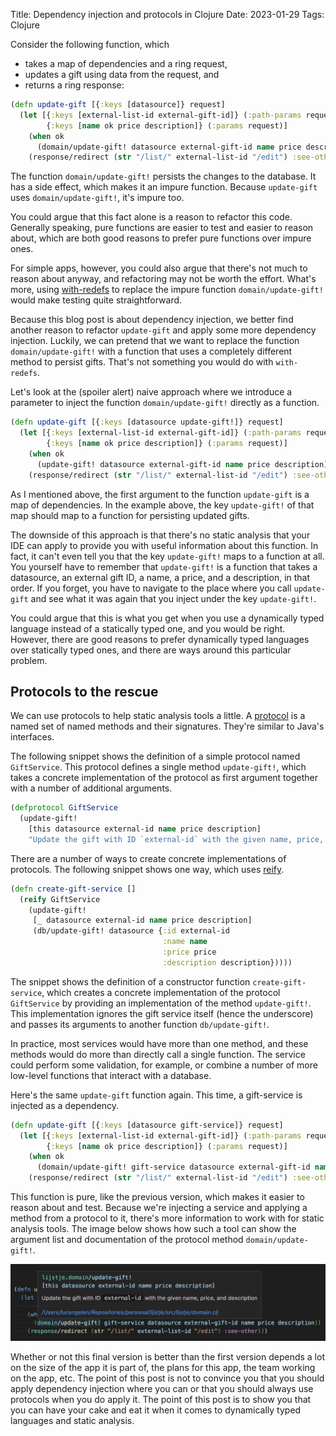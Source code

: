 Title: Dependency injection and protocols in Clojure
Date: 2023-01-29
Tags: Clojure

Consider the following function, which
* takes a map of dependencies and a ring request,
* updates a gift using data from the request, and
* returns a ring response:

<!-- force end of list -->

```clojure
(defn update-gift [{:keys [datasource]} request]
  (let [{:keys [external-list-id external-gift-id]} (:path-params request)
        {:keys [name ok price description]} (:params request)]
    (when ok
      (domain/update-gift! datasource external-gift-id name price description))
    (response/redirect (str "/list/" external-list-id "/edit") :see-other)))
```

The function `domain/update-gift!` persists the changes to the database.
It has a side effect, which makes it an impure function.
Because `update-gift` uses `domain/update-gift!`, it's impure too.

You could argue that this fact alone is a reason to refactor this code.
Generally speaking, pure functions are easier to test and easier to reason about,
which are both good reasons to prefer pure functions over impure ones.

<!-- end-of-preview -->

For simple apps, however, you could also argue that there's not much to reason about anyway, and refactoring may not be worth the effort.
What's more,  using [with-redefs](https://clojuredocs.org/clojure.core/with-redefs) to replace the impure function `domain/update-gift!` would make testing quite straightforward.

Because this blog post is about dependency injection, we better find another reason to refactor `update-gift` and apply some more dependency injection.
Luckily, we can pretend that we want to replace the function `domain/update-gift!` with a function that uses a completely different method to persist gifts.
That's not something you would do with `with-redefs`.

Let's look at the (spoiler alert) naive approach where we introduce a parameter to inject the function `domain/update-gift!` directly as a function.

```clojure
(defn update-gift [{:keys [datasource update-gift!]} request]
  (let [{:keys [external-list-id external-gift-id]} (:path-params request)
        {:keys [name ok price description]} (:params request)]
    (when ok
      (update-gift! datasource external-gift-id name price description))
    (response/redirect (str "/list/" external-list-id "/edit") :see-other)))
```

As I mentioned above, the first argument to the function `update-gift` is a map of dependencies.
In the example above, the key `update-gift!` of that map should map to a function for persisting updated gifts.

The downside of this approach is that there's no static analysis that your IDE can apply to provide you with useful information about this function.
In fact, it can't even tell you that the key `update-gift!` maps to a function at all.
You yourself have to remember that `update-gift!` is a function that takes a datasource, an external gift ID, a name, a price, and a description, in that order.
If you forget, you have to navigate to the place where you call `update-gift` and see what it was again that you inject under the key `update-gift!`.

You could argue that this is what you get when you use a dynamically typed language instead of a statically typed one,
and you would be right.
However, there are good reasons to prefer dynamically typed languages over statically typed ones, and there are ways around this particular problem.

## Protocols to the rescue

We can use protocols to help static analysis tools a little.
A [protocol](https://clojuredocs.org/clojure.core/defprotocol) is a named set of named methods and their signatures.
They're similar to Java's interfaces.

The following snippet shows the definition of a simple protocol named `GiftService`.
This protocol defines a single method `update-gift!`, which takes a concrete implementation of the protocol as first argument together with a number of additional arguments.

```clojure
(defprotocol GiftService
  (update-gift!
    [this datasource external-id name price description]
    "Update the gift with ID `external-id` with the given name, price, and description"))
```

There are a number of ways to create concrete implementations of protocols.
The following snippet shows one way, which uses [reify](https://clojuredocs.org/clojure.core/reify).

```clojure
(defn create-gift-service []
  (reify GiftService
    (update-gift!
     [_ datasource external-id name price description]
     (db/update-gift! datasource {:id external-id
                                  :name name
                                  :price price
                                  :description description}))))
```

The snippet shows the definition of a constructor function `create-gift-service`,
which creates a concrete implementation of the protocol `GiftService` by providing an implementation of the method `update-gift!`.
This implementation ignores the gift service itself (hence the underscore) and passes its arguments to another function `db/update-gift!`.

In practice, most services would have more than one method, and these methods would do more than directly call a single function.
The service could perform some validation, for example, or combine a number of more low-level functions that interact with a database.

Here's the same `update-gift` function again.
This time, a gift-service is injected as a dependency.

```clojure
(defn update-gift [{:keys [datasource gift-service]} request]
  (let [{:keys [external-list-id external-gift-id]} (:path-params request)
        {:keys [name ok price description]} (:params request)]
    (when ok
      (domain/update-gift! gift-service datasource external-gift-id name price description))
    (response/redirect (str "/list/" external-list-id "/edit") :see-other)))
```

This function is pure, like the previous version, which makes it easier to reason about and test.
Because we're injecting a service and applying a method from a protocol to it, there's more information to work with for static analysis tools.
The image below shows how such a tool can show the argument list and documentation of the protocol method `domain/update-gift!`.

![Static analysis](assets/dependency-injection-and-protocols/static-analysis.png)

Whether or not this final version is better than the first version depends a lot on the size of the app it is part of, the plans for this app, the team working on the app, etc.
The point of this post is not to convince you that you should apply dependency injection where you can or that you should always use protocols when you do apply it.
The point of this post is to show you that you can have your cake and eat it when it comes to dynamically typed languages and static analysis.
